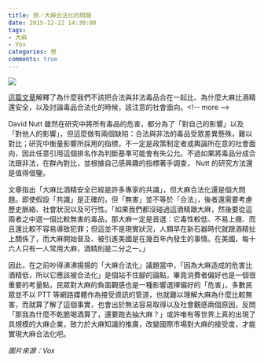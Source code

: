 ```yaml
---
title: 想／大麻合法化的問題
date: 2015-12-22 14:30:00
tags: 
- 大麻
- Vox
categories: 想
comments: true
---
```

![](cover.jpg)

[這篇文章](http://www.vox.com/2015/2/24/8094759/alcohol-marijuana_)解釋了為什麼我們不該把合法與非法毒品合在一起比、為什麼大麻比酒精還安全，以及討論毒品合法化的時候，該注意的社會面向。<!-- more -->

David Nutt 雖然在研究中將所有毒品的危害，都分為了「對自己的影響」以及「對他人的影響」，但這麼做有兩個缺陷：合法與非法的毒品受眾差異懸殊，難以對比；研究中衡量影響所採用的指標，不一定是政策制定者或輿論所在意的社會面向，因此任意引用這個排名作為判斷基準可能會有失公允。不過如果將毒品分成合法跟非法，在群內對比，並根據自己感興趣的指標著手調查， Nutt 的研究方法還是值得借鑒。

文章指出「大麻比酒精安全已經是許多專家的共識」，但大麻合法化還是個大問題。即使假設「共識」是正確的，但「無害」並不等於「合法」，後者還需要考慮歷史脈絡、社會狀況以及可行性。「如果我們都沒碰過這酒精跟大麻，然後要從這兩者之中選一個比較無害的毒品，那大麻一定是首選：它毒性較低、不易上癮、而且還比較不容易導致犯罪；但這並不是現實狀況，人類早在新石器時代就跟酒精扯上關係了，而大麻開始普及、被引進美國是在幾百年內發生的事情。在美國，每十六人只有一人常用大麻，酒精則是二分之一。」

因此，在之前吵得沸沸揚揚的「大麻合法化」議題當中，「因為大麻造成的危害比酒精低，所以它應該被合法化」是個站不住腳的論點，畢竟消費者偏好也是一個很重要的考量點，民眾對大麻的負面觀感也是一種影響選擇偏好的「危害」。多數民眾並不以 PTT 等網路媒體作為接受資訊的管道，也就難以理解大麻為什麼比較無害，而就算了解了這個事實，也會出於無法容易取得以及社會觀感兩個原因，反問「那我為什麼不乾脆喝酒算了，還要跑去抽大麻？」或許唯有等世界上真的出現了具規模的大麻企業，致力於大麻知識的推廣，改變國際市場對大麻的接受度，才能實現大麻合法化吧。

*圖片來源：Vox*
